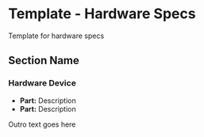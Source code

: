 <!-- ======================================== template-specs.md Start ======================================== -->


<!-- ------------------------------ Intro Start ------------------------------ -->

# Template - Hardware Specs

<!-- ------------------------------ Intro End ------------------------------ -->


<!-- ------------------------------ Overview Start ------------------------------ -->

Template for hardware specs

<!-- ------------------------------ Overview End ------------------------------ -->


<!-- ------------------------------ Section Start ------------------------------ -->

## Section Name

### Hardware Device

* **Part:** Description
* **Part:** Description

<!-- ------------------------------ Section End ------------------------------ -->


<!-- ------------------------------ Outro Start ------------------------------ -->

Outro text goes here

<!-- ------------------------------ Outro End ------------------------------ -->


<!-- ======================================== template-specs.md End ======================================== -->
